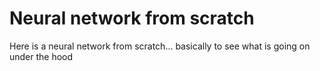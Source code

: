 # Neural network from scratch 

Here is a neural network from scratch... basically to see what is going on under the hood<br>
